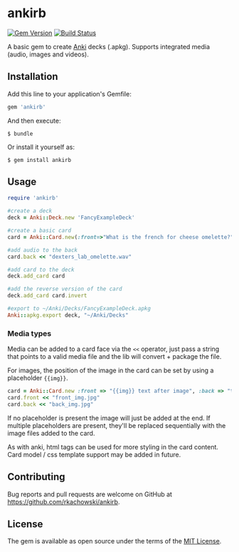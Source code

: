 # ankirb

[![Gem Version](https://badge.fury.io/rb/ankirb.svg)](https://badge.fury.io/rb/ankirb)  [![Build Status](https://travis-ci.org/rkachowski/anki-rb.svg?branch=master)](https://travis-ci.org/rkachowski/anki-rb)
 
A basic gem to create [Anki](http://ankisrs.net/) decks (.apkg). Supports integrated media (audio, images and videos).

## Installation

Add this line to your application's Gemfile:

```ruby
gem 'ankirb'
```

And then execute:

    $ bundle

Or install it yourself as:

    $ gem install ankirb

## Usage

```ruby
require 'ankirb'

#create a deck
deck = Anki::Deck.new 'FancyExampleDeck'

#create a basic card
card = Anki::Card.new(:front=>"What is the french for cheese omelette?", :back=>"Omelette au fromage")

#add audio to the back
card.back << "dexters_lab_omelette.wav"

#add card to the deck
deck.add_card card

#add the reverse version of the card
deck.add_card card.invert 

#export to ~/Anki/Decks/FancyExampleDeck.apkg
Anki::apkg.export deck, "~/Anki/Decks" 
```

### Media types

Media can be added to a card face via the `<<` operator, just pass a string that points to a valid media file and the lib will convert + package the file. 

For images, the position of the image in the card can be set by using a placeholder `{{img}}`. 

```ruby
card = Anki::Card.new :front => "{{img}} text after image", :back => "text before image {{img}}"
card.front << "front_img.jpg"
card.back << "back_img.jpg"
```

If no placeholder is present the image will just be added at the end. If multiple placeholders are present, they'll be replaced sequentially with the image files added to the card.

As with anki, html tags can be used for more styling in the card content. Card model / css template support may be added in future.

## Contributing

Bug reports and pull requests are welcome on GitHub at https://github.com/rkachowski/ankirb.


## License

The gem is available as open source under the terms of the [MIT License](http://opensource.org/licenses/MIT).

